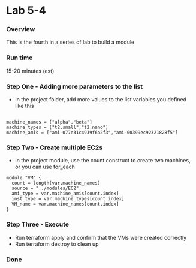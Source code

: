 # Lab 5-4

### Overview
 
This is the fourth in a series of lab to build a module

### Run time
15-20 minutes (est)

### Step One - Adding more parameters to the list

* In the project folder, add more values to the list variables you defined like this

```hcl

machine_names = ["alpha","beta"]
machine_types = ["t2.small","t2.nano"]
machine_amis = ["ami-077e31c4939f6a2f3","ami-00399ec92321828f5"]
```

### Step Two - Create multiple EC2s

* In the project module, use the count construct to create two machines, or you can use for_each

```hcl
module "VM" {
  count = length(var.machine_names)
  source = "../modules/EC2"
  ami_type = var.machine_amis[count.index]
  inst_type = var.machine_types[count.index]
  VM_name = var.machine_names[count.index]
}
```

### Step Three - Execute

* Run terraform apply and confirm that the VMs were created correctly
* Run terraform destroy to clean up

### Done



